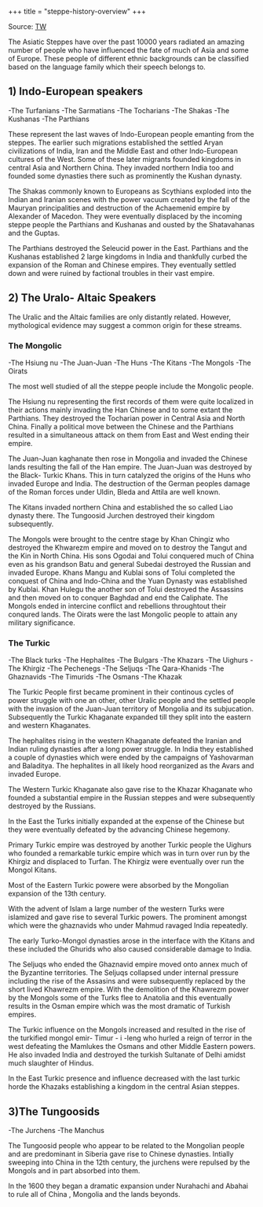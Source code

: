 +++
title = "steppe-history-overview"
+++

Source: [TW](https://www.oocities.org/somasushma/steppe.html)

The Asiatic Steppes have over the past 10000 years radiated an amazing number of people who have influenced the fate of much of Asia and some of Europe. These people of different ethnic backgrounds can be classified based on the language family which their speech belongs to.

## 1) Indo-European speakers

-The Turfanians
-The Sarmatians
-The Tocharians
-The Shakas
-The Kushanas
-The Parthians

These represent the last waves of Indo-European people emanting from the steppes. The earlier such migrations established the settled Aryan civilizations of India, Iran and the Middle East and other Indo-European cultures of the West. Some of these later migrants founded kingdoms in central Asia and Northern China. They invaded northern India too and founded some dynasties there such as prominently the Kushan dynasty. 

The Shakas commonly known to Europeans as Scythians exploded into the Indian and Iranian scenes with the power vacuum created by the fall of the Mauryan principalities and destruction of the Achaemenid empire by Alexander of Macedon. They were eventually displaced by the incoming steppe people the Parthians and Kushanas and ousted by the Shatavahanas and the Guptas. 

The Parthians destroyed the Seleucid power in the East. Parthians and the Kushanas established 2 large kingdoms in India and thankfully curbed the expansion of the Roman and Chinese empires. They eventually settled down and were ruined by factional troubles in their vast empire.



## 2) The Uralo- Altaic Speakers

The Uralic and the Altaic families are only distantly related. However, mythological evidence may suggest a common origin for these streams.

### The Mongolic

-The Hsiung nu
-The Juan-Juan
-The Huns
-The Kitans
-The Mongols
-The Oirats

The most well studied of all the steppe people include the Mongolic people. 

The Hsiung nu representing the first records of them were quite localized in their actions mainly invading the Han Chinese and to some extant the Parthians. They destroyed the Tocharian power in Central Asia and North China. Finally a political move between the Chinese and the Parthians resulted in a simultaneous attack on them from East and West ending their empire. 

The Juan-Juan kaghanate then rose in Mongolia and invaded the Chinese lands resulting the fall of the Han empire. The Juan-Juan was destroyed by the Black- Turkic Khans. This in turn catalyzed the origins of the Huns who invaded Europe and India. The destruction of the German peoples damage of the Roman forces under Uldin, Bleda and Attila are well known. 

The Kitans invaded northern China and established the so called Liao dynasty there. The Tungoosid Jurchen destroyed their kingdom subsequently. 

The Mongols were brought to the centre stage by Khan Chingiz who destroyed the Khwarezm empire and moved on to destroy the Tangut and the Kin in North China. His sons Ogodai and Tolui conquered much of China even as his grandson Batu and general Subedai destroyed the Russian and invaded Europe. Khans Mangu and Kublai sons of Tolui completed the conquest of China and Indo-China and the Yuan Dynasty was established by Kublai. Khan Hulegu the another son of Tolui destroyed the Assassins and then moved on to conquer Baghdad and end the Caliphate. The Mongols ended in intercine conflict and rebellions throughtout their conqured lands. The Oirats were the last Mongolic people to attain any military significance.



### The Turkic
-The Black turks
-The Hephalites
-The Bulgars
-The Khazars
-The Uighurs
-The Khirgiz
-The Pechenegs
-The Seljuqs
-The Qara-Khanids
-The Ghaznavids
-The Timurids
-The Osmans
-The Khazak

The Turkic People first became prominent in their continous cycles of power struggle with one an other, other Uralic people and the settled people with the invasion of the Juan-Juan territory of Mongolia and its subjucation. Subsequently the Turkic Khaganate expanded till they split into the eastern and western Khaganates. 

The hephalites rising in the western Khaganate defeated the Iranian and Indian ruling dynasties after a long power struggle. In India they established a couple of dynasties which were ended by the campaigns of Yashovarman and Baladitya. The hephalites in all likely hood reorganized as the Avars and invaded Europe. 

The Western Turkic Khaganate also gave rise to the Khazar Khaganate who founded a substantial empire in the Russian steppes and were subsequently destroyed by the Russians. 

In the East the Turks initially expanded at the expense of the Chinese but they were eventually defeated by the advancing Chinese hegemony. 

Primary Turkic empire was destroyed by another Turkic people the Uighurs who founded a remarkable turkic empire which was in turn over run by the Khirgiz and displaced to Turfan. The Khirgiz were eventually over run the Mongol Kitans. 

Most of the Eastern Turkic powere were absorbed by the Mongolian expansion of the 13th century. 

With the advent of Islam a large number of the western Turks were islamized and gave rise to several Turkic powers. The prominent amongst which were the ghaznavids who under Mahmud ravaged India repeatedly. 

The early Turko-Mongol dynasties arose in the interface with the Kitans and these included the Ghurids who also caused considerable damage to India. 

The Seljuqs who ended the Ghaznavid empire moved onto annex much of the Byzantine territories. The Seljuqs collapsed under internal pressure including the rise of the Assasins and were subsequently replaced by the short lived Khawrezm empire. With the demolition of the Khawrezm power by the Mongols some of the Turks flee to Anatolia and this eventually results in the Osman empire which was the most dramatic of Turkish empires. 

The Turkic influence on the Mongols increased and resulted in the rise of the turkified mongol emir- Timur - i -leng who hurled a reign of terror in the west defeating the Mamlukes the Osmans and other Middle Eastern powers. He also invaded India and destroyed the turkish Sultanate of Delhi amidst much slaughter of Hindus. 

In the East Turkic presence and influence decreased with the last turkic horde the Khazaks establishing a kingdom in the central Asian steppes.

## 3)The Tungoosids
-The Jurchens
-The Manchus

The Tungoosid people who appear to be related to the Mongolian people and are predominant in Siberia gave rise to Chinese dynasties. Intially sweeping into China in the 12th century, the jurchens were repulsed by the Mongols and in part absorbed into them. 

In the 1600 they began a dramatic expansion under Nurahachi and Abahai to rule all of China , Mongolia and the lands beyonds.